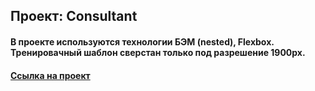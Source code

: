 ## Проект: Consultant

#### В проекте используются технологии БЭМ (nested), Flexbox. Тренировачный шаблон сверстан только под разрешение 1900px.

#### [Ссылка на проект](https://Pavel-Yaroslavovich.github.io/consultant.git)
